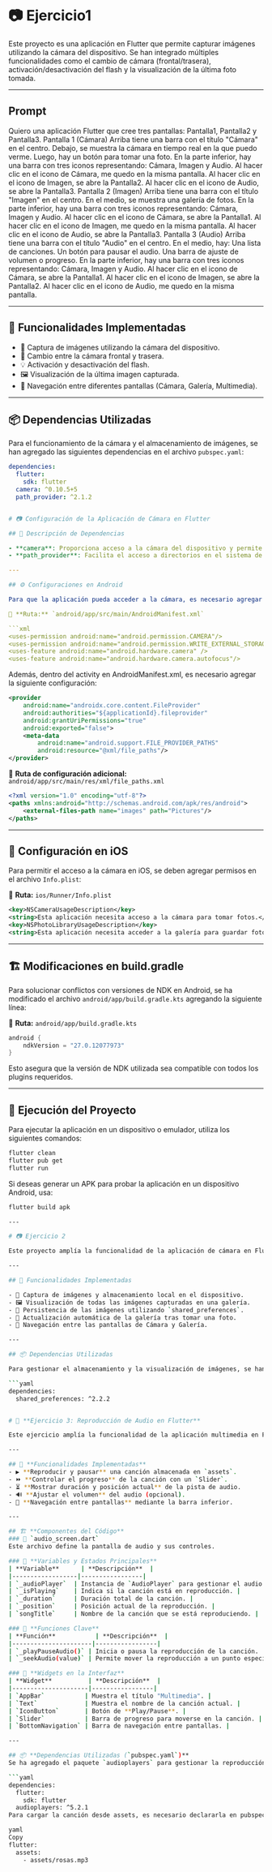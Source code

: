 # 📷 Ejercicio1

Este proyecto es una aplicación en Flutter que permite capturar imágenes utilizando la cámara del dispositivo. Se han integrado múltiples funcionalidades como el cambio de cámara (frontal/trasera), activación/desactivación del flash y la visualización de la última foto tomada.

---

## Prompt

Quiero una aplicación Flutter que cree tres pantallas: Pantalla1, Pantalla2 y Pantalla3.
Pantalla 1 (Cámara)
Arriba tiene una barra con el título "Cámara" en el centro.
Debajo, se muestra la cámara en tiempo real  en la que puedo verme.
Luego, hay un botón para tomar una foto.
En la parte inferior, hay una barra con tres iconos representando: Cámara, Imagen y Audio.
Al hacer clic en el icono de Cámara, me quedo en la misma pantalla.
Al hacer clic en el icono de Imagen, se abre la Pantalla2.
Al hacer clic en el icono de Audio, se abre la Pantalla3.
Pantalla 2 (Imagen)
Arriba tiene una barra con el título "Imagen" en el centro.
En el medio, se muestra una galería de fotos.
En la parte inferior, hay una barra con tres iconos representando: Cámara, Imagen y Audio.
Al hacer clic en el icono de Cámara, se abre la Pantalla1.
Al hacer clic en el icono de Imagen, me quedo en la misma pantalla.
Al hacer clic en el icono de Audio, se abre la Pantalla3.
Pantalla 3 (Audio)
Arriba tiene una barra con el título "Audio" en el centro.
En el medio, hay:
Una lista de canciones.
Un botón para pausar el audio.
Una barra de ajuste de volumen o progreso.
En la parte inferior, hay una barra con tres iconos representando: Cámara, Imagen y Audio.
Al hacer clic en el icono de Cámara, se abre la Pantalla1.
Al hacer clic en el icono de Imagen, se abre la Pantalla2.
Al hacer clic en el icono de Audio, me quedo en la misma pantalla.

---


## 📌 Funcionalidades Implementadas

- 📸 Captura de imágenes utilizando la cámara del dispositivo.
- 🔄 Cambio entre la cámara frontal y trasera.
- 💡 Activación y desactivación del flash.
- 🖼️ Visualización de la última imagen capturada.
- 🧭 Navegación entre diferentes pantallas (Cámara, Galería, Multimedia).

---

## 📦 Dependencias Utilizadas

Para el funcionamiento de la cámara y el almacenamiento de imágenes, se han agregado las siguientes dependencias en el archivo `pubspec.yaml`:

```yaml
dependencies:
  flutter:
    sdk: flutter
  camera: ^0.10.5+5
  path_provider: ^2.1.2


# 📷 Configuración de la Aplicación de Cámara en Flutter

## 📜 Descripción de Dependencias

- **camera**: Proporciona acceso a la cámara del dispositivo y permite capturar imágenes.
- **path_provider**: Facilita el acceso a directorios en el sistema de archivos, lo que permite almacenar las imágenes tomadas.

---

## ⚙️ Configuraciones en Android

Para que la aplicación pueda acceder a la cámara, es necesario agregar los siguientes permisos en el archivo `AndroidManifest.xml`:

📂 **Ruta:** `android/app/src/main/AndroidManifest.xml`

```xml
<uses-permission android:name="android.permission.CAMERA"/>
<uses-permission android:name="android.permission.WRITE_EXTERNAL_STORAGE"/>
<uses-feature android:name="android.hardware.camera" />
<uses-feature android:name="android.hardware.camera.autofocus"/>
```

Además, dentro del activity en AndroidManifest.xml, es necesario agregar la siguiente configuración:

```xml
<provider
    android:name="androidx.core.content.FileProvider"
    android:authorities="${applicationId}.fileprovider"
    android:grantUriPermissions="true"
    android:exported="false">
    <meta-data
        android:name="android.support.FILE_PROVIDER_PATHS"
        android:resource="@xml/file_paths"/>
</provider>
```

📂 **Ruta de configuración adicional:** `android/app/src/main/res/xml/file_paths.xml`

```xml
<?xml version="1.0" encoding="utf-8"?>
<paths xmlns:android="http://schemas.android.com/apk/res/android">
    <external-files-path name="images" path="Pictures"/>
</paths>
```

---

## 🍏 Configuración en iOS

Para permitir el acceso a la cámara en iOS, se deben agregar permisos en el archivo `Info.plist`:

📂 **Ruta:** `ios/Runner/Info.plist`

```xml
<key>NSCameraUsageDescription</key>
<string>Esta aplicación necesita acceso a la cámara para tomar fotos.</string>
<key>NSPhotoLibraryUsageDescription</key>
<string>Esta aplicación necesita acceder a la galería para guardar fotos.</string>
```

---

## 🏗️ Modificaciones en build.gradle

Para solucionar conflictos con versiones de NDK en Android, se ha modificado el archivo `android/app/build.gradle.kts` agregando la siguiente línea:

📂 **Ruta:** `android/app/build.gradle.kts`

```kotlin
android {
    ndkVersion = "27.0.12077973"
}
```

Esto asegura que la versión de NDK utilizada sea compatible con todos los plugins requeridos.

---

## 🚀 Ejecución del Proyecto

Para ejecutar la aplicación en un dispositivo o emulador, utiliza los siguientes comandos:

```sh
flutter clean
flutter pub get
flutter run
```

Si deseas generar un APK para probar la aplicación en un dispositivo Android, usa:

```sh
flutter build apk

---

# 📷 Ejercicio 2

Este proyecto amplía la funcionalidad de la aplicación de cámara en Flutter, permitiendo almacenar las fotos capturadas y mostrarlas en una galería dentro de la aplicación. Se ha utilizado `shared_preferences` para guardar las rutas de las imágenes y mantener la galería persistente.

---

## 📌 Funcionalidades Implementadas

- 📸 Captura de imágenes y almacenamiento local en el dispositivo.
- 🖼️ Visualización de todas las imágenes capturadas en una galería.
- 💾 Persistencia de las imágenes utilizando `shared_preferences`.
- 🔄 Actualización automática de la galería tras tomar una foto.
- 🧭 Navegación entre las pantallas de Cámara y Galería.

---

## 📦 Dependencias Utilizadas

Para gestionar el almacenamiento y la visualización de imágenes, se han agregado las siguientes dependencias en el archivo `pubspec.yaml`:

```yaml
dependencies:
  shared_preferences: ^2.2.2


# 🎵 **Ejercicio 3: Reproducción de Audio en Flutter**  

Este ejercicio amplía la funcionalidad de la aplicación multimedia en Flutter, permitiendo la reproducción de audio con controles básicos como **play, pause y barra de progreso**. Se ha utilizado el paquete `audioplayers` para gestionar el audio y se ha integrado con la barra de navegación inferior para cambiar entre las pantallas de **Cámara, Galería e Audio**.  

---

## 📌 **Funcionalidades Implementadas**
- ▶️ **Reproducir y pausar** una canción almacenada en `assets`.
- ⏩ **Controlar el progreso** de la canción con un `Slider`.
- ⏳ **Mostrar duración y posición actual** de la pista de audio.
- 🔊 **Ajustar el volumen** del audio (opcional).
- 🧭 **Navegación entre pantallas** mediante la barra inferior.

---

## 🏗 **Componentes del Código**
### 📂 `audio_screen.dart`
Este archivo define la pantalla de audio y sus controles.  

### 🔹 **Variables y Estados Principales**
| **Variable**      | **Descripción**  |
|------------------|-----------------|
| `_audioPlayer`  | Instancia de `AudioPlayer` para gestionar el audio. |
| `_isPlaying`    | Indica si la canción está en reproducción. |
| `_duration`     | Duración total de la canción. |
| `_position`     | Posición actual de la reproducción. |
| `songTitle`     | Nombre de la canción que se está reproduciendo. |

### 🔹 **Funciones Clave**
| **Función**           | **Descripción**  |
|----------------------|-----------------|
| `_playPauseAudio()` | Inicia o pausa la reproducción de la canción. |
| `_seekAudio(value)` | Permite mover la reproducción a un punto específico. |

### 🔹 **Widgets en la Interfaz**
| **Widget**          | **Descripción**  |
|---------------------|-----------------|
| `AppBar`           | Muestra el título "Multimedia". |
| `Text`             | Muestra el nombre de la canción actual. |
| `IconButton`       | Botón de **Play/Pause**. |
| `Slider`           | Barra de progreso para moverse en la canción. |
| `BottomNavigation` | Barra de navegación entre pantallas. |

---

## 📦 **Dependencias Utilizadas (`pubspec.yaml`)**
Se ha agregado el paquete `audioplayers` para gestionar la reproducción de audio.

```yaml
dependencies:
  flutter:
    sdk: flutter
  audioplayers: ^5.2.1
Para cargar la canción desde assets, es necesario declararla en pubspec.yaml:

yaml
Copy
flutter:
  assets:
    - assets/rosas.mp3
